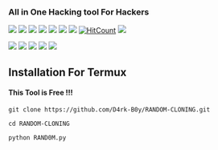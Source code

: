 ### All in One Hacking tool For Hackers
![](https://img.shields.io/github/license/D4RK-B0Y/RANDOM-CLONING)
![](https://img.shields.io/github/issues/D4RK-B0Y/RANDOM-CLONING)
![](https://img.shields.io/github/issues-closed/D4RK-B0Y/RANDOM-CLONING)
![](https://img.shields.io/badge/Python-3-blue)
![](https://img.shields.io/github/forks/D4RK-B0Y/RANDOM-CLONING)
![](https://img.shields.io/github/stars/D4RK-B0Y/RANDOM-CLONING)
![](https://img.shields.io/github/last-commit/D4RK-B0Y/RANDOM-CLONING)
[![HitCount](http://hits.dwyl.com/D4RK-B0Y/RANDOM-CLONING.svg)](http://hits.dwyl.com/D4RK-B0Y/RANDOM-CLONING)
![](https://img.shields.io/badge/platform-Linux%20%7C%20KaliLinux%20%7C%20ParrotOs-blue)



![](https://github.com/D4RK-B0Y/RANDOM-CLONING/blob/master/images/A00.png)
![](https://github.com/D4RK-B0Y/RANDOM-CLONING/blob/master/images/A0.png)
![](https://github.com/D4RK-B0Y/RANDOM-CLONING/blob/master/images/A1.png)
![](https://github.com/D4RK-B0Y/RANDOM-CLONING/blob/master/images/A2.png)
![](https://github.com/D4RK-B0Y/RANDOM-CLONING/blob/master/images/A4.png)

## Installation For Termux 

#### This Tool is Free !!!

    git clone https://github.com/D4rk-B0y/RANDOM-CLONING.git
    
    cd RANDOM-CLONING
    
    python RAND0M.py